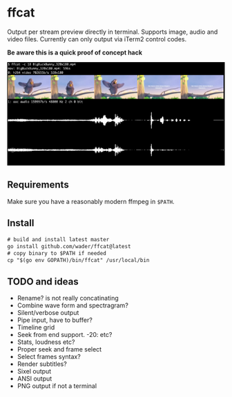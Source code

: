 # ffcat

Output per stream preview directly in terminal. Supports image, audio and video files.
Currently can only output via iTerm2 control codes.

**Be aware this is a quick proof of concept hack**

![ffcat demo](doc/demo.png)

## Requirements

Make sure you have a reasonably modern ffmpeg in `$PATH`.

## Install

```
# build and install latest master
go install github.com/wader/ffcat@latest
# copy binary to $PATH if needed
cp "$(go env GOPATH)/bin/ffcat" /usr/local/bin
```

## TODO and ideas

- Rename? is not really concatinating
- Combine wave form and spectragram?
- Silent/verbose output
- Pipe input, have to buffer?
- Timeline grid
- Seek from end support. -20: etc?
- Stats, loudness etc?
- Proper seek and frame select
- Select frames syntax?
- Render subtitles?
- Sixel output
- ANSI output
- PNG output if not a terminal
